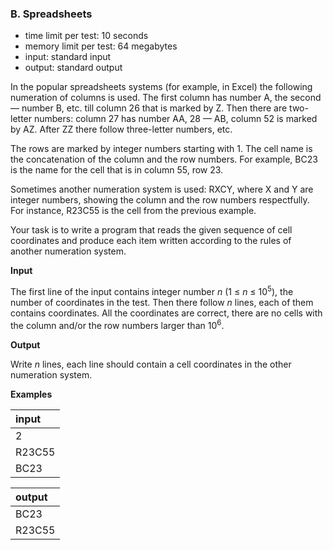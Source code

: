 ### B. Spreadsheets

 - time limit per test: 10 seconds
 - memory limit per test: 64 megabytes
 - input: standard input
 - output: standard output

In the popular spreadsheets systems (for example, in Excel) the following numeration of columns is used. The first column has number A, the second — number B, etc. till column 26 that is marked by Z. Then there are two-letter numbers: column 27 has number AA, 28 — AB, column 52 is marked by AZ. After ZZ there follow three-letter numbers, etc.

The rows are marked by integer numbers starting with 1. The cell name is the concatenation of the column and the row numbers. For example, BC23 is the name for the cell that is in column 55, row 23.

Sometimes another numeration system is used: RXCY, where X and Y are integer numbers, showing the column and the row numbers respectfully. For instance, R23C55 is the cell from the previous example.

Your task is to write a program that reads the given sequence of cell coordinates and produce each item written according to the rules of another numeration system.

**Input**

The first line of the input contains integer number *n* (1 ≤ *n* ≤ 10<sup>5</sup>), the number of coordinates in the test. Then there follow *n* lines, each of them contains coordinates. All the coordinates are correct, there are no cells with the column and/or the row numbers larger than 10<sup>6</sup>.

**Output**

Write *n* lines, each line should contain a cell coordinates in the other numeration system.

**Examples**

|  input |
| :----- |
|    2   |
| R23C55 |
|  BC23  |

| output |
|:------ |
|  BC23  |
| R23C55 |
